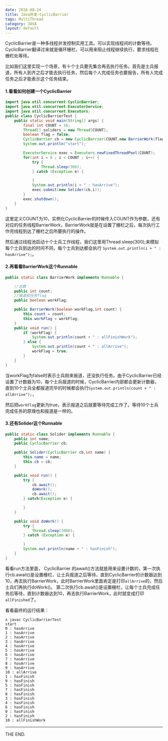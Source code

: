 ```yaml
---
date: 2016-08-24
title: Java并发-CyclicBarrier
tags: MultiThread
category: JAVA
layout: default
---
```


CyclicBarrier是一种多线程并发控制实用工具。可以实现线程间的计数等待。CyclicBarrier翻译过来就是循环栅栏，可以用来阻止线程继续执行，要求线程在栅栏处等待。

<!--more-->

比如我们这里实现一个场景，有十个士兵要先集合再去执行任务。首先是士兵报道，所有人到齐之后才能去执行任务，然后每个人完成任务也要报告，所有人完成任务之后才能表示这个任务结束。

#### 1.看看如何创建一个CyclicBarrier

```java
import java.util.concurrent.CyclicBarrier;
import java.util.concurrent.ExecutorService;
import java.util.concurrent.Executors;
public class CyclicBarrierTest {
    public static void main(String[] args) {
        final int COUNT = 10;
        Thread[] soliders = new Thread[COUNT];
        boolean flag = false;
        CyclicBarrier cb = new CyclicBarrier(COUNT,new BarrierWork(flag,COUNT));
        System.out.println("start");

        ExecutorService exec = Executors.newFixedThreadPool(COUNT);
        for(int i = 0 ; i < COUNT ; i++) {
            try {
                Thread.sleep(300);
            } catch (Exception e) {

            }
            System.out.println(i + " : hasArrive");
            exec.submit(new Solider(cb,i));
        }
        exec.shutdown();
    }
}
```

这里定义COUNT为10，实例化CyclicBarrier的时候传入COUNT作为参数，还有对应的任务线程BarrierWork，BarrierWork就是在设置了栅栏之后，每次执行工作完线程到达了栅栏之后所要执行的操作。

然后通过线程池启动十个士兵工作线程，我们这里用Thread.sleep(300);来模拟每个士兵到达的时间不同，每个士兵到达都会执行 `System.out.println(i + " : hasArrive");`。

#### 2.再看看BarrierWork这个Runnable

```java
public static class BarrierWork implements Runnable {

    //总数
    public int count;
    //报道和任务flag
    public boolean workFlag;

    public BarrierWork(boolean workFlag,int count) {
        this.count = count;
        this.workFlag = workFlag;
    }
    public void run() {
        if (workFlag) {
            System.out.println(count + " : allFinishWork");
        } else {
            System.out.println(count + " : allArrive");
            workFlag = true;
        }
    }
}
```

当workFlag为false时表示士兵刚来报道，还没执行任务。由于CyclicBarrier已经设置了计数器为10，每个士兵报道的时候，CyclicBarrier内部都会更新计数器，直到10个士兵全都报道完毕的时候都会执行`System.out.println(count + " : allArrive");`，

然后把`workFlag`更新为true，表示报道之后就要等待完成工作了。等待10个士兵完成任务的原理也和报道是一样的。


#### 3.还有Solider这个Runnable

```java
public static class Solider implements Runnable {
    public int name;
    public CyclicBarrier cb;

    public Solider(CyclicBarrier cb,int name) {
        this.name = name;
        this.cb = cb;
    }

    public void run() {
        try {
            cb.await();
            doWork();
            cb.await();
        } catch(Exception e) {

        }
    }

    public void doWork() {
        try {
            Thread.sleep(3000);
        } catch (Exception e) {

        }
        System.out.println(name + " : hasFinish");
    }
}
```

看看run方法里面， CyclicBarrier 的await()方法就是用来设置计数的，第一次执行cb.await()是设置栅栏，让士兵报道之后等待，直到CyclicBarrier的计数器达到10，再去执行BarrierWork，此时BarrierWork里面肯定是打印`allArrive`的，然后士兵们再执行doWork()。
第二次执行cb.await()是设置栅栏，让每个士兵完成任务后等待，直到计数器达到10，再去执行BarrierWork，此时就变成打印`allFinished`了。

看看最终的运行结果：

```
λ javac CyclicBarrierTest
start
0 : hasArrive
1 : hasArrive
2 : hasArrive
3 : hasArrive
4 : hasArrive
5 : hasArrive
6 : hasArrive
7 : hasArrive
8 : hasArrive
9 : hasArrive
10 : allArrive
1 : hasFinish
9 : hasFinish
5 : hasFinish
7 : hasFinish
8 : hasFinish
3 : hasFinish
4 : hasFinish
6 : hasFinish
0 : hasFinish
2 : hasFinish
10 : allFinishWork
```

- - -
THE END.
